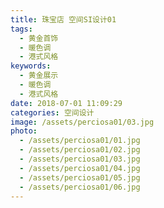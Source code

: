 ```yaml
---
title: 珠宝店 空间SI设计01
tags:
  - 黄金首饰
  - 暖色调
  - 港式风格
keywords:
  - 黄金展示
  - 暖色调
  - 港式风格
date: 2018-07-01 11:09:29
categories: 空间设计
image: /assets/perciosa01/03.jpg
photo:
  - /assets/perciosa01/01.jpg
  - /assets/perciosa01/02.jpg
  - /assets/perciosa01/03.jpg
  - /assets/perciosa01/04.jpg
  - /assets/perciosa01/05.jpg
  - /assets/perciosa01/06.jpg
---
```




